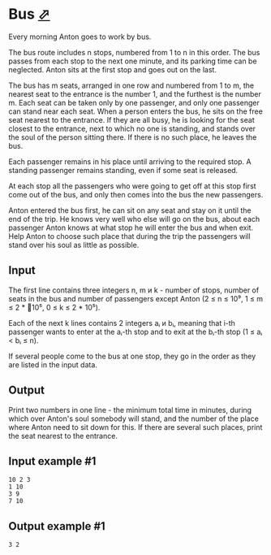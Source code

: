 # Bus [⬀](https://www.e-olymp.com/en/problems/7785)
Every morning Anton goes to work by bus.

The bus route includes n stops, numbered from 1 to n in this order. The bus passes from each stop to the next one minute, and its parking time can be neglected. Anton sits at the first stop and goes out on the last.

The bus has m seats, arranged in one row and numbered from 1 to m, the nearest seat to the entrance is the number 1, and the furthest is the number m. Each seat can be taken only by one passenger, and only one passenger can stand near each seat. When a person enters the bus, he sits on the free seat nearest to the entrance. If they are all busy, he is looking for the seat closest to the entrance, next to which no one is standing, and stands over the soul of the person sitting there. If there is no such place, he leaves the bus.

Each passenger remains in his place until arriving to the required stop. A standing passenger remains standing, even if some seat is released.

At each stop all the passengers who were going to get off at this stop first come out of the bus, and only then comes into the bus the new passengers.

Anton entered the bus first, he can sit on any seat and stay on it until the end of the trip. He knows very well who else will go on the bus, about each passenger Anton knows at what stop he will enter the bus and when exit. Help Anton to choose such place that during the trip the passengers will stand over his soul as little as possible.

## Input
The first line contains three integers n, m и k - number of stops, number of seats in the bus and number of passengers except Anton (2 ≤ n ≤ 10⁹, 1 ≤ m ≤ 2 * 10⁵, 0 ≤ k ≤ 2 * 10⁵).

Each of the next k lines contains 2 integers aᵢ и bᵢ, meaning that i-th passenger wants to enter at the aᵢ-th stop and to exit at the bᵢ-th stop (1 ≤ aᵢ < bᵢ ≤ n).

If several people come to the bus at one stop, they go in the order as they are listed in the input data.

## Output
Print two numbers in one line - the minimum total time in minutes, during which over Anton's soul somebody will stand, and the number of the place where Anton need to sit down for this. If there are several such places, print the seat nearest to the entrance.

## Input example #1
```
10 2 3
1 10
3 9
7 10
```

## Output example #1
```
3 2
```
